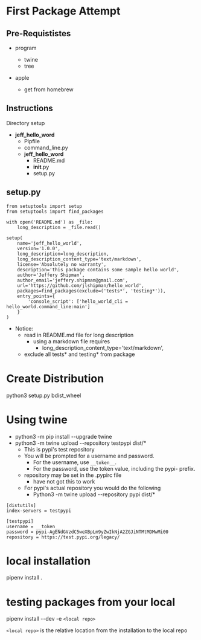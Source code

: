 # First Package Attempt

## Pre-Requististes

- program
  - twine
  - tree

- apple
  - get from homebrew 
  
## Instructions

Directory setup

- __jeff_hello_word__
  - Pipfile
  - command_line.py
  - __jeff_hello_word__
    - README.md
    - __init__.py
    - setup.py


## setup.py

```
from setuptools import setup
from setuptools import find_packages

with open('README.md') as _file:
    long_description = _file.read()

setup(
    name='jeff_hello_world',
    version='1.0.0',
    long_description=long_description,
    long_description_content_type='text/markdown',
    license='Absolutely no warranty',
    description='this package contains some sample hello world',
    author='Jeffery Shipman',
    author_email='jeffery.shipman@gmail.com',
    url='https://github.com/jlshipman/hello_world',
    packages=find_packages(exclude=('tests*', 'testing*')),
    entry_points={
        'console_script': ['hello_world_cli = hello_world.command_line:main']
    }
)

```

- Notice:
  - read in README.md file for long description 
    - using a markdown file requires
      - long_description_content_type='text/markdown',
  - exclude all tests* and testing* from package

# Create Distribution

python3 setup.py bdist_wheel

# Using twine

- python3 -m pip install --upgrade twine
- python3 -m twine upload --repository testpypi dist/*
  - This is pypi's test repository
  - You will be prompted for a username and password. 
    - For the username, use ```__token__```. 
    - For the password, use the token value, including the pypi- prefix.
  - repository may be set in the .pypirc file 
    - have not got this to work
  - For pypi's actual repository you would do the following
    - Python3 -m twine upload --repository pypi dist/*
```
[distutils]
index-servers = testpypi

[testpypi]
username = __token__
password = pypi-AgENdGVzdC5weXBpLm9yZwIkNjA2ZGJiNTMtMDMwMi00
repository = https://test.pypi.org/legacy/
```

# local installation

pipenv install .

# testing packages from your local

pipenv install --dev -e ```<local repo>```

```<local repo>``` is the relative location from the installation to the local repo
